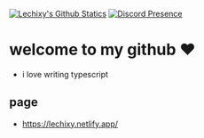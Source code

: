 [![Lechixy's Github Statics](https://github-readme-stats.vercel.app/api?username=lechixy)](https://github.com/anuraghazra/github-readme-stats)
[![Discord Presence](https://lanyard.cnrad.dev/api/391511241786654721)](https://discord.com/users/391511241786654721)

# welcome to my github ❤️
- i love writing typescript

## page
- https://lechixy.netlify.app/
